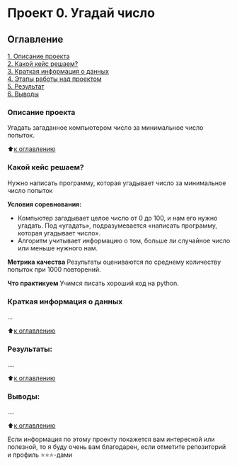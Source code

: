 # Проект 0. Угадай число

## Оглавление
[1. Описание проекта](https://github.com/Marshmallow0603/sf_data_science/blob/main/README.md#Описание-проекта)  
[2. Какой кейс решаем?](https://github.com/Marshmallow0603/sf_data_science/blob/main/README.md#Какой-кейс-решаем?)  
[3. Краткая информация о данных](https://github.com/Marshmallow0603/sf_data_science/blob/main/README.md#Краткая-информация-о-данных)  
[4. Этапы работы над проектом](https://github.com/Marshmallow0603/sf_data_science/blob/main/README.md#Этапы-работы-над-проектом)  
[5. Результат](https://github.com/Marshmallow0603/sf_data_science/blob/main/README.md#Результат)  
[6. Выводы](https://github.com/Marshmallow0603/sf_data_science/blob/main/README.md#Выводы)  

### Описание проекта
Угадать загаданное компьютером число за минимальное число попыток.

:arrow_up:[к оглавлению](https://github.com/Marshmallow0603/sf_data_science/blob/main/README.md#Оглавление)

### Какой кейс решаем?
Нужно написать программу, которая угадывает число за минимальное число попыток

**Условия соревнования:**
- Компьютер загадывает целое число от 0 до 100, и нам его нужно угадать. Под «угадать», подразумевается «написать программу, которая угадывает число».
- Алгоритм учитывает информацию о том, больше ли случайное число или меньше нужного нам.

**Метрика качества**
Результаты оцениваются по среднему количеству попыток при 1000 повторений.

**Что практикуем**
Учимся писать хороший код на python.

### Краткая информация о данных
...

:arrow_up:[к оглавлению](https://github.com/Marshmallow0603/sf_data_science/blob/main/README.md#Оглавление)

### Результаты:  
....

:arrow_up:[к оглавлению](https://github.com/Marshmallow0603/sf_data_science/blob/main/README.md#Оглавление)

### Выводы:  
....

:arrow_up:[к оглавлению](https://github.com/Marshmallow0603/sf_data_science/blob/main/README.md#Оглавление)

Если информация по этому проекту покажется вам интересной или полезной, то я буду очень вам благодарен, если отметите репозиторий и профиль ⭐️⭐️⭐️-дами